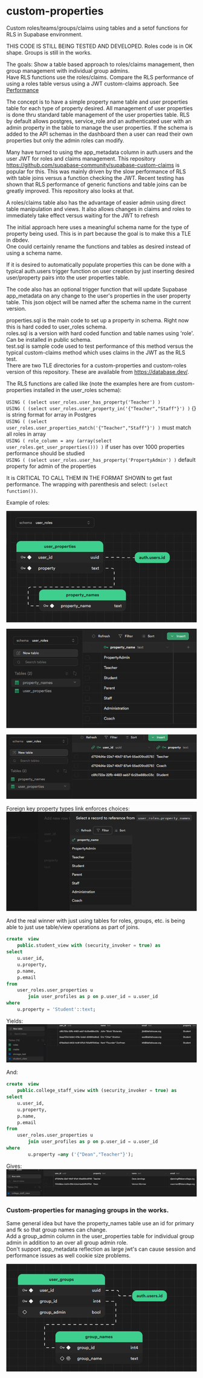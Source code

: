 # custom-properties
Custom roles/teams/groups/claims using tables and a setof functions for RLS in Supabase environment.

THIS CODE IS STILL BEING TESTED AND DEVELOPED.  Roles code is in OK shape.  Groups is still in the works.

The goals:
Show a table based approach to roles/claims management, then group management with individual group admins.  
Have RLS functions use the roles/claims. 
Compare the RLS performance of using a roles table versus using a JWT custom-claims approach.  See [Performance](https://github.com/GaryAustin1/custom-properties/blob/main/Performance.md)

The concept is to have a simple property name table and user properties table for each type of property desired.
All management of user properties is done thru standard table management of the user properties table.
RLS by default allows postgres, service_role and an authenticated user with an admin property in the table to manage the user properties.
If the schema is added to the API schemas in the dashboard then a user can read their own properties but only the admin roles can modify.  

Many have turned to using the app_metadata column in auth.users and the user JWT for roles and claims management.
This repository https://github.com/supabase-community/supabase-custom-claims is popular for this.
This was mainly driven by the slow performance of RLS with table joins versus a function checking the JWT.
Recent testing has shown that RLS performance of generic functions and table joins can be greatly improved.
This repository also looks at that.  

A roles/claims table also has the advantage of easier admin using direct table manipulation and views.
It also allows changes in claims and roles to immediately take effect versus waiting for the JWT to refresh  

The initial approach here uses a meaningful schema name for the type of property being used.
This is in part because the goal is to make this a TLE in dbdev.  
One could certainly rename the functions and tables as desired instead of using a schema name.  

If it is desired to automatically populate properties this can be done with a typical auth.users
trigger function on user creation by just inserting desired user/property pairs into the user properties table.  

The code also has an optional trigger function that will update Supabase app_metadata on any change to the user's properties in the user property table.
This json object will be named after the schema name in the current version.  

properties.sql is the main code to set up a property in schema.  Right now this is hard coded to user_roles schema.  
roles.sql is a version with hard coded function and table names using 'role'.  Can be installed in public schema.  
test.sql is sample code used to test performance of this method versus the typical custom-claims method which uses claims in the JWT as the RLS test.    
There are two TLE directories for a custom-properties and custom-roles version of this repository.  These are available from https://database.dev/.

The RLS functions are called like (note the examples here are from custom-properties installed in the user_roles schema):

`USING ( (select user_roles.user_has_property('Teacher') )`  
`USING ( (select user_roles.user_property_in('{"Teacher","Staff"}') )` {} is string format for array in Postgres  
`USING ( (select user_roles.user_properties_match('{"Teacher","Staff"}') )` must match all roles in array  
`USING ( role_column = any (array(select user_roles.get_user_properties())) )` if user has over 1000 properties performance should be studied  
`USING ( (select user_roles.user_has_property('PropertyAdmin') )` default property for admin of the properties  

It is CRITICAL TO CALL THEM IN THE FORMAT SHOWN to get fast performance.  The wrapping with parenthesis and select: `(select function())`.  

Example of roles:

![img1.png](images%2Fimg1.png)
  
![img_1.png](images/img_1.png)

![img_2.png](images/img_2.png)

Foreign key property types link enforces choices:
![img_3.png](images/img_3.png)

And the real winner with just using tables for roles, groups, etc. is being able to just use table/view operations as part of joins.
```sql
create  view
    public.student_view with (security_invoker = true) as
select
    u.user_id,
    u.property,
    p.name,
    p.email
from
    user_roles.user_properties u
        join user_profiles as p on p.user_id = u.user_id
where
    u.property = 'Student'::text;
```
Yields:
![students.png](images%2Fstudents.png)

And:
```sql
create  view
    public.college_staff_view with (security_invoker = true) as
select
    u.user_id,
    u.property,
    p.name,
    p.email
from
    user_roles.user_properties u
        join user_profiles as p on p.user_id = u.user_id
where
        u.property =any ('{"Dean","Teacher"}');
```
Gives:
![staff.png](images%2Fstaff.png)


### Custom-properties for managing groups in the works.    
Same general idea but have the property_names table use an id for primary and fk so that group names can change.   
Add a group_admin column in the user_properties table for individual group admin in addition to an over all group admin role.  
Don't support app_metadata reflection as large jwt's can cause session and performance issues as well cookie size problems.
 
![imgg1.png](images/imgg1.png)
